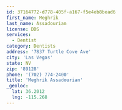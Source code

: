 ```yaml
---
id: 37164772-d778-405f-a167-f5e4eb8bead6
first_name: Meghrik
last_name: Assadourian
license: DDS
services:
  - Dentist
category: Dentists
address: '7837 Turtle Cove Ave'
city: 'Las Vegas'
state: NV
zip: '89128'
phone: '(702) 774-2400'
title: 'Meghrik Assadourian'
_geoloc:
  lat: 36.2012
  lng: -115.268
---
```

